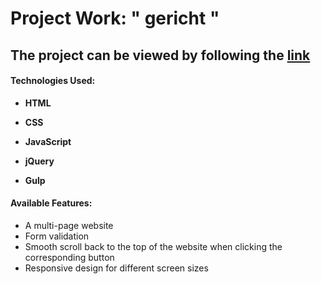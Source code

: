 # Project Work: " gericht "

## The project can be viewed by following the [link]( https://geriht.khudorenko.com/)

#### **Technologies Used:**

-  **HTML**

-  **CSS**

-  **JavaScript**

-  **jQuery**

-  **Gulp**

#### **Available Features:**

-   A multi-page website
-   Form validation
-   Smooth scroll back to the top of the website when clicking the corresponding button
-   Responsive design for different screen sizes
